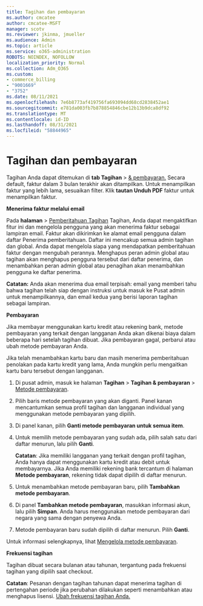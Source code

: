 ```yaml
---
title: Tagihan dan pembayaran
ms.author: cmcatee
author: cmcatee-MSFT
manager: scotv
ms.reviewer: jkinma, jmueller
ms.audience: Admin
ms.topic: article
ms.service: o365-administration
ROBOTS: NOINDEX, NOFOLLOW
localization_priority: Normal
ms.collection: Adm_O365
ms.custom:
- commerce_billing
- "9001669"
- "3752"
ms.date: 08/11/2021
ms.openlocfilehash: 7e6b8773af419756fa693094dd68cd2838452ae1
ms.sourcegitcommit: e781da003fb7b878854846cbe12b13b9dca8df92
ms.translationtype: MT
ms.contentlocale: id-ID
ms.lasthandoff: 08/31/2021
ms.locfileid: "58844965"
---
```

# <a name="billing-and-payment"></a>Tagihan dan pembayaran

Tagihan Anda dapat ditemukan di **tab Tagihan**  >  [& pembayaran.](https://go.microsoft.com/fwlink/p/?linkid=848039)  Secara default, faktur dalam 3 bulan terakhir akan ditampilkan.  Untuk menampilkan faktur yang lebih lama, sesuaikan filter.  Klik **tautan Unduh PDF** faktur untuk menampilkan faktur.

**Menerima faktur melalui email**

Pada **halaman**  >  [Pemberitahuan Tagihan](https://go.microsoft.com/fwlink/p/?linkid=853212) Tagihan, Anda  dapat mengaktifkan fitur ini dan mengelola pengguna yang akan menerima faktur sebagai lampiran email. Faktur akan dikirimkan ke alamat email pengguna dalam daftar Penerima pemberitahuan. Daftar ini mencakup semua admin tagihan dan global.  Anda dapat mengelola siapa yang mendapatkan pemberitahuan faktur dengan mengubah perannya.  Menghapus peran admin global atau tagihan akan menghapus pengguna tersebut dari daftar penerima, dan menambahkan peran admin global atau penagihan akan menambahkan pengguna ke daftar penerima.

**Catatan:** Anda akan menerima dua email terpisah: email yang memberi tahu bahwa tagihan telah siap dengan instruksi untuk masuk ke Pusat admin untuk menampilkannya, dan email kedua yang berisi laporan tagihan sebagai lampiran.

**Pembayaran**

Jika membayar menggunakan kartu kredit atau rekening bank, metode pembayaran yang terkait dengan langganan Anda akan dikenai biaya dalam beberapa hari setelah tagihan dibuat. Jika pembayaran gagal, perbarui atau ubah metode pembayaran Anda.

Jika telah menambahkan kartu baru dan masih menerima pemberitahuan penolakan pada kartu kredit yang lama, Anda mungkin perlu mengaitkan kartu baru tersebut dengan langganan.

1. Di pusat admin, masuk ke halaman **Tagihan** > **Tagihan & pembayaran** > [Metode pembayaran](https://go.microsoft.com/fwlink/p/?linkid=2018806).

2. Pilih baris metode pembayaran yang akan diganti. Panel kanan mencantumkan semua profil tagihan dan langganan individual yang menggunakan metode pembayaran yang dipilih.

3. Di panel kanan, pilih **Ganti metode pembayaran untuk semua item**.

4. Untuk memilih metode pembayaran yang sudah ada, pilih salah satu dari daftar menurun, lalu pilih **Ganti**.

    **Catatan**: Jika memiliki langganan yang terkait dengan profil tagihan, Anda hanya dapat menggunakan kartu kredit atau debit untuk membayarnya. Jika Anda memiliki rekening bank tercantum di halaman **Metode pembayaran**, rekening tidak dapat dipilih di daftar menurun.

5. Untuk menambahkan metode pembayaran baru, pilih **Tambahkan metode pembayaran**.

6. Di panel **Tambahkan metode pembayaran**, masukkan informasi akun, lalu pilih **Simpan**. Anda harus menggunakan metode pembayaran dari negara yang sama dengan penyewa Anda.

7. Metode pembayaran baru sudah dipilih di daftar menurun. Pilih **Ganti**.

Untuk informasi selengkapnya, lihat [Mengelola metode pembayaran](https://docs.microsoft.com/microsoft-365/commerce/billing-and-payments/manage-payment-methods).

**Frekuensi tagihan**

Tagihan dibuat secara bulanan atau tahunan, tergantung pada frekuensi tagihan yang dipilih saat checkout.  

**Catatan**: Pesanan dengan tagihan tahunan dapat menerima tagihan di pertengahan periode jika perubahan dilakukan seperti menambahkan atau menghapus lisensi. [Ubah frekuensi tagihan Anda.](https://docs.microsoft.com/microsoft-365/commerce/billing-and-payments/change-payment-frequency)
